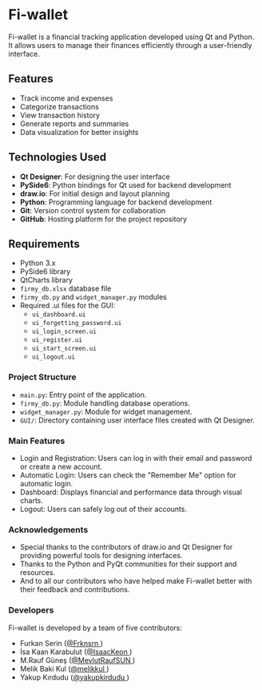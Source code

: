 # Fi-wallet

Fi-wallet is a financial tracking application developed using Qt and Python. It allows users to manage their finances efficiently through a user-friendly interface.

## Features

- Track income and expenses
- Categorize transactions
- View transaction history
- Generate reports and summaries
- Data visualization for better insights

## Technologies Used

- **Qt Designer**: For designing the user interface
- **PySide6**: Python bindings for Qt used for backend development
- **draw.io**: For initial design and layout planning
- **Python**: Programming language for backend development
- **Git**: Version control system for collaboration
- **GitHub**: Hosting platform for the project repository

## Requirements

- Python 3.x
- PySide6 library
- QtCharts library
- `firmy_db.xlsx` database file
- `firmy_db.py` and `widget_manager.py` modules
- Required .ui files for the GUI:
  - `ui_dashboard.ui`
  - `ui_forgetting_password.ui`
  - `ui_login_screen.ui`
  - `ui_register.ui`
  - `ui_start_screen.ui`
  - `ui_logout.ui`


### Project Structure

- `main.py`: Entry point of the application.
- `firmy_db.py`: Module handling database operations.
- `widget_manager.py`: Module for widget management.
- `GUI/`: Directory containing user interface files created with Qt Designer.

### Main Features

- Login and Registration: Users can log in with their email and password or create a new account.
- Automatic Login: Users can check the "Remember Me" option for automatic login.
- Dashboard: Displays financial and performance data through visual charts.
- Logout: Users can safely log out of their accounts.

### Acknowledgements

- Special thanks to the contributors of draw.io and Qt Designer for providing powerful tools for designing interfaces.
- Thanks to the Python and PyQt communities for their support and resources.
- And to all our contributors who have helped make Fi-wallet better with their feedback and contributions.


### Developers

Fi-wallet is developed by a team of five contributors:

- Furkan Serin ([@Frknsrn ](https://github.com/Frknsrn))
- İsa Kaan Karabulut ([@IsaacKeon ](https://github.com/IsaacKeon))
- M.Rauf Güneş ([@MevlutRaufSUN ](https://github.com/MevlutRaufSUN))
- Melik Baki Kul ([@melikkul ](https://github.com/melikkul))
- Yakup Kırdudu ([@yakupkirdudu ](https://github.com/yakupkirdudu))
